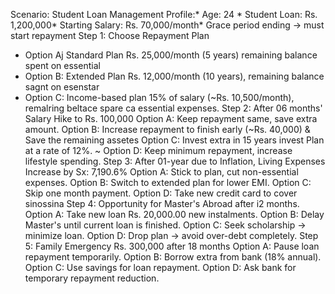 Scenario: Student Loan Management
Profile:* Age: 24 * Student Loan: Rs. 1,200,000* Starting Salary: Rs. 70,000/month* Grace period ending → must start repayment
Step 1: Choose Repayment Plan
* Option Aj Standard Plan Rs. 25,000/month (5 years) remaining balance spent on essential
* Option B: Extended Plan Rs. 12,000/month (10 years), remaining balance sagnt on esenstar
* Option C: Income-based plan 15% of salary (~Rs. 10,500/month), remalring beltace spare ca essential expenses.
Step 2: After 06 months' Salary Hike to Rs. 100,000
Option A: Keep repayment same, save extra amount.
Option B: Increase repayment to finish early (~Rs. 40,000) & Save the remaining assetes
Option C: Invest extra in 15 years invest Plan at a rate of 12%. ~
Option D: Keep minimum repayment, increase lifestyle spending.
Step 3: After 01-year due to Inflation, Living Expenses Increase by Sx: 7,190.6% Option A: Stick to plan, cut non-essential expenses.
Option B: Switch to extended plan for lower EMI.
Option C: Skip one month payment.
Option D: Take new credit card to cover sinossina
Step 4: Opportunity for Master's Abroad after i2 months.
Option A: Take new loan Rs. 20,000.00 new instalments.
Option B: Delay Master's until current loan is finished.
Option C: Seek scholarship → minimize loan.
Option D: Drop plan → avoid over-debt completely.
Step 5: Family Emergency Rs. 300,000 after 18 months Option A: Pause loan repayment temporarily.
Option B: Borrow extra from bank (18% annual).
Option C: Use savings for loan repayment.
Option D: Ask bank for temporary repayment reduction.
